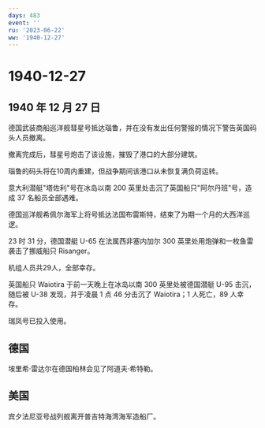 ```yaml
---
days: 483
event: ''
ru: '2023-06-22'
ww: '1940-12-27'
---
```


# 1940-12-27

## 1940 年 12 月 27 日

德国武装商船巡洋舰彗星号抵达瑙鲁，并在没有发出任何警报的情况下警告英国码头人员撤离。

撤离完成后，彗星号炮击了该设施，摧毁了港口的大部分建筑。

瑙鲁的码头将在10周内重建，但战争期间该港口从未恢复满负荷运转。

意大利潜艇"塔佐利"号在冰岛以南 200
英里处击沉了英国船只"阿尔丹班"号，造成 37 名船员全部遇难。

德国巡洋舰希佩尔海军上将号抵达法国布雷斯特，结束了为期一个月的大西洋巡逻。

23 时 31 分，德国潜艇 U-65 在法属西非塞内加尔 300
英里处用炮弹和一枚鱼雷袭击了挪威船只 Risanger。

机组人员共29人，全部幸存。

英国船只 Waiotira 于前一天晚上在冰岛以南 300 英里处被德国潜艇 U-95
击沉，随后被 U-38 发现，并于凌晨 1 点 46 分击沉了 Waiotira；1 人死亡，89
人幸存。

瑞凤号已投入使用。

## 德国

埃里希·雷达尔在德国柏林会见了阿道夫·希特勒。

## 美国

宾夕法尼亚号战列舰离开普吉特海湾海军造船厂。